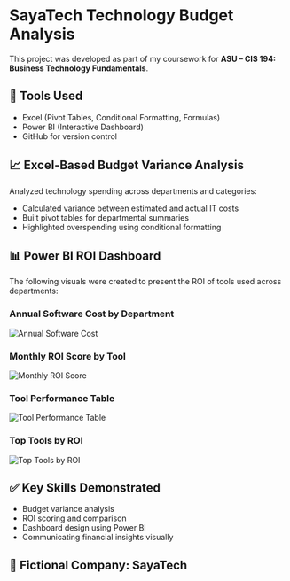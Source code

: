 # SayaTech Technology Budget Analysis

This project was developed as part of my coursework for **ASU – CIS 194: Business Technology Fundamentals**.

## 🔧 Tools Used
- Excel (Pivot Tables, Conditional Formatting, Formulas)
- Power BI (Interactive Dashboard)
- GitHub for version control

## 📈 Excel-Based Budget Variance Analysis
Analyzed technology spending across departments and categories:
- Calculated variance between estimated and actual IT costs
- Built pivot tables for departmental summaries
- Highlighted overspending using conditional formatting

## 📊 Power BI ROI Dashboard
The following visuals were created to present the ROI of tools used across departments:

### Annual Software Cost by Department
![Annual Software Cost](PowerBI_Dashboard/Images/Annual%20Software%20Cost%20by%20Dept.PNG)

### Monthly ROI Score by Tool
![Monthly ROI Score](PowerBI_Dashboard/Images/Monthly%20ROI%20Score%20by%20Tool.PNG)

### Tool Performance Table
![Tool Performance Table](PowerBI_Dashboard/Images/Tool%20Performance%20by%20Table.PNG)

### Top Tools by ROI
![Top Tools by ROI](PowerBI_Dashboard/Images/Top%20Tools%20by%20ROI.PNG)

## ✅ Key Skills Demonstrated
- Budget variance analysis
- ROI scoring and comparison
- Dashboard design using Power BI
- Communicating financial insights visually

## 🏢 Fictional Company: SayaTech
